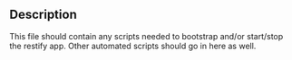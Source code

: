 ## Description

This file should contain any scripts needed to bootstrap and/or start/stop the restify app. Other automated scripts should go in here as well.
